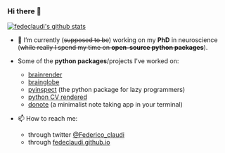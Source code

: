 ### Hi there 👋


[![fedeclaudi's github stats](https://github-readme-stats.vercel.app/api?username=fedeclaudi&count_private=true)](https://github.com/anuraghazra/github-readme-stats)


- 🔭 I’m currently (~~supposed to be~~) working on my **PhD** in neuroscience (~~while really I spend my time on **open-source python packages**~~).

- Some of the **python packages**/projects I've worked on:
  - [brainrender](https://github.com/brainglobe/brainrender)
  - [brainglobe](https://github.com/brainglobe/bg-atlasapi)
  - [pyinspect](https://github.com/FedeClaudi/pyinspect) (the python package for lazy programmers)
  - [python CV rendered](https://github.com/FedeClaudi/My_CV)
  - [donote](https://github.com/FedeClaudi/donote) (a minimalist note taking app in your terminal)
  


- 📫 How to reach me:
  - through twitter [@Federico_claudi](Federico_claudit)
  - through [fedeclaudi.github.io](https://fedeclaudi.github.io/)
